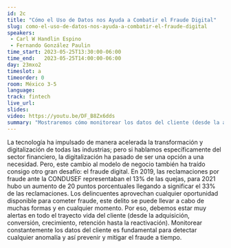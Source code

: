 ```yaml
---
id: 2c
title: "Cómo el Uso de Datos nos Ayuda a Combatir el Fraude Digital"
slug: como-el-uso-de-datos-nos-ayuda-a-combatir-el-fraude-digital
speakers:
 - Carl W Handlin Espino
 - Fernando González Paulin
time_start: 2023-05-25T13:30:00-06:00
time_end:   2023-05-25T14:00:00-06:00
day: 23mxo2
timeslot: a
timeorder: 0
room: México 3-5
language: 
track: fintech
live_url: 
slides: 
video: https://youtu.be/DF_B8Zx6dds
summary: "Mostraremos cómo monitorear los datos del cliente (desde la adquisición, conversión, crecimiento, retención hasta la reactivación) permite detectar y mitigar casos de fraude."
---
```


La tecnología ha impulsado de manera acelerada la transformación y digitalización de todas las industrias; pero si hablamos específicamente del sector financiero, la digitalización ha pasado de ser una opción a una necesidad. Pero, este cambio al modelo de negocio también ha traído consigo otro gran desafío: el fraude digital. En 2019, las reclamaciones por fraude ante la CONDUSEF representaban el 13% de las quejas, para 2021 hubo un aumento de 20 puntos porcentuales llegando a significar el 33% de las reclamaciones. Los delincuentes aprovechan cualquier oportunidad disponible para cometer fraude, este delito se puede llevar a cabo de muchas formas y en cualquier momento. Por eso, debemos estar muy alertas en todo el trayecto vida del cliente (desde la adquisición, conversión, crecimiento, retención hasta la reactivación). Monitorear constantemente los datos del cliente es fundamental para detectar cualquier anomalía y así prevenir y mitigar el fraude a tiempo.
